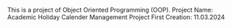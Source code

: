 This is a project of Object Oriented Programming (OOP).
Project Name: Academic Holiday Calender Management
Project First Creation: 11.03.2024
